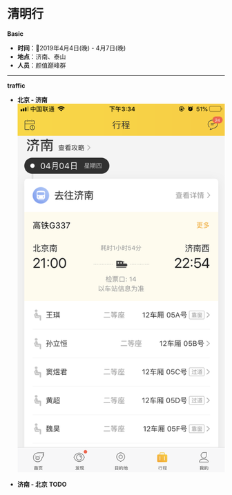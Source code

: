 # 清明行
__Basic__
- __时间__：2019年4月4日(晚) - 4月7日(晚)
- __地点__：济南、泰山
- __人员__：颜值巅峰群

---
__traffic__
- __北京 - 济南__
![train](./images/beijing_to_jinan.png "北京-济南")

- __济南 - 北京__
  __TODO__
